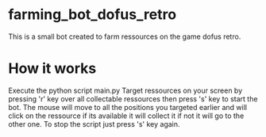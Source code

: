 # farming_bot_dofus_retro
This is a small bot created to farm ressources on the game dofus retro.

# How it works
Execute the python script main.py
Target ressources on your screen by pressing 'r' key over all collectable ressources then press 's' key to start the bot.
The mouse will move to all the positions you targeted earlier and will click on the ressource if its available it will collect it if not it will go to the other one.
To stop the script just press 's' key again.
